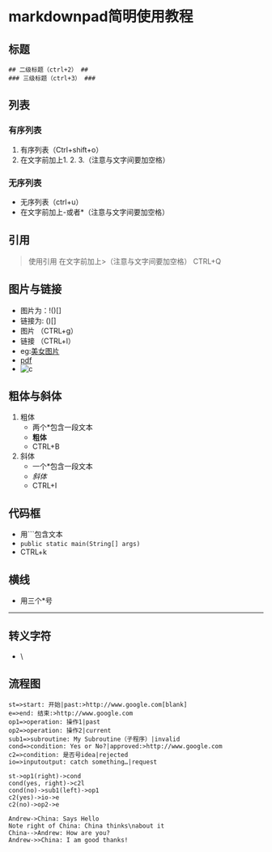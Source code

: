 # markdownpad简明使用教程 #
## 标题 ##
	## 二级标题（ctrl+2） ##
	### 三级标题（ctrl+3） ###
## 列表 ##
### 有序列表 ###
1. 有序列表（Ctrl+shift+o）
2. 在文字前加上1. 2. 3.（注意与文字间要加空格）
### 无序列表 ###
- 无序列表（ctrl+u）
- 在文字前加上-或者*（注意与文字间要加空格）
## 引用 ##
> 使用引用
> 在文字前加上>（注意与文字间要加空格）
> CTRL+Q
## 图片与链接 ##
- 图片为：!()[]
- 链接为: ()[]
- 图片 （CTRL+g）
- 链接 （CTRL+l）
- eg:[美女图片](http://baidu.com)
- [pdf](file:///C:/Users/Administrator/Desktop/markdownpad简明教程.html)
- ![c](C:\Users\Administrator\Desktop\2.jpg)
## 粗体与斜体 ##
1. 粗体
	- 两个*包含一段文本
	- **粗体**
	- CTRL+B
2. 斜体
	- 一个*包含一段文本
	- *斜体*
	- CTRL+I
## 代码框 ##
- 用```包含文本
- ```public static main(String[] args) ```
- CTRL+k
## 横线 ##
- 用三个*号
***
## 转义字符 ##
- \

## 流程图 ##
```flow
st=>start: 开始|past:>http://www.google.com[blank]
e=>end: 结束:>http://www.google.com
op1=>operation: 操作1|past
op2=>operation: 操作2|current
sub1=>subroutine: My Subroutine（子程序）|invalid
cond=>condition: Yes or No?|approved:>http://www.google.com
c2=>condition: 是否号idea|rejected
io=>inputoutput: catch something…|request

st->op1(right)->cond
cond(yes, right)->c2l
cond(no)->sub1(left)->op1
c2(yes)->io->e
c2(no)->op2->e
```
```sequence
Andrew->China: Says Hello
Note right of China: China thinks\nabout it
China-->Andrew: How are you?
Andrew->>China: I am good thanks!
```
